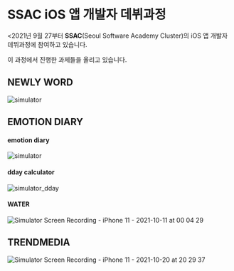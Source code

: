 <h1>SSAC iOS 앱 개발자 데뷔과정</h1>

<p><2021년 9월 27부터 <b>SSAC</b>(Seoul Software Academy Cluster)의 iOS 앱 개발자 데뷔과정에 참여하고 있습니다.</p>

<p>이 과정에서 진행한 과제들을 올리고 있습니다.</p>

<h2>NEWLY WORD</h2>

![simulator](https://user-images.githubusercontent.com/58027136/136218163-4deba495-6caa-42df-809f-29ad35c18eea.gif)


<h2>EMOTION DIARY</h2>
<h4>emotion diary</h4>

![simulator](https://user-images.githubusercontent.com/58027136/136218208-23bf66d8-034c-481e-94d5-ff9a09d70959.gif)

<h4>dday calculator</h4>

![simulator_dday](https://user-images.githubusercontent.com/58027136/136355563-c8c2b9ed-62a7-466c-b892-e101186a0b3f.gif)


<h4>WATER</h4>

![Simulator Screen Recording - iPhone 11 - 2021-10-11 at 00 04 29](https://user-images.githubusercontent.com/58027136/136701612-7c05c810-b10d-43b4-bf41-b4bceb1b38dc.gif)


<h2>TRENDMEDIA</h2>

![Simulator Screen Recording - iPhone 11 - 2021-10-20 at 20 29 37](https://user-images.githubusercontent.com/58027136/138105918-78e379b4-b2b0-446e-a969-40d4ccbfb984.gif)






